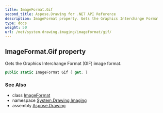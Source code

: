 ```yaml
---
title: ImageFormat.Gif
second_title: Aspose.Drawing for .NET API Reference
description: ImageFormat property. Gets the Graphics Interchange Format GIF image format
type: docs
weight: 50
url: /net/system.drawing.imaging/imageformat/gif/
---
```

## ImageFormat.Gif property

Gets the Graphics Interchange Format (GIF) image format.

```csharp
public static ImageFormat Gif { get; }
```

### See Also

* class [ImageFormat](../)
* namespace [System.Drawing.Imaging](../../imageformat/)
* assembly [Aspose.Drawing](../../../)


